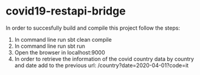 # covid19-restapi-bridge
In order to succesfully build and compile this project follow the steps:
1. In command line run sbt clean compile
2. In command line run sbt run
3. Open the browser in localhost:9000
4. In order to retrieve the information of the covid country data by country and date add to the previous url: /country?date=2020-04-01?code=it
